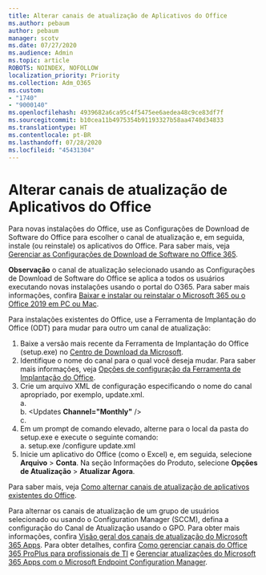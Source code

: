 ```yaml
---
title: Alterar canais de atualização de Aplicativos do Office
ms.author: pebaum
author: pebaum
manager: scotv
ms.date: 07/27/2020
ms.audience: Admin
ms.topic: article
ROBOTS: NOINDEX, NOFOLLOW
localization_priority: Priority
ms.collection: Adm_O365
ms.custom:
- "1740"
- "9000140"
ms.openlocfilehash: 4939682a6ca95c4f5475ee6aedea48c9ce83df7f
ms.sourcegitcommit: b10cea11b4975354b91193327b58aa4740d34833
ms.translationtype: HT
ms.contentlocale: pt-BR
ms.lasthandoff: 07/28/2020
ms.locfileid: "45431304"
---
```

# <a name="change-update-channels-for-office-apps"></a>Alterar canais de atualização de Aplicativos do Office

Para novas instalações do Office, use as Configurações de Download de Software do Office para escolher o canal de atualização e, em seguida, instale (ou reinstale) os aplicativos do Office. Para saber mais, veja [Gerenciar as Configurações de Download de Software no Office 365](https://docs.microsoft.com/deployoffice/manage-software-download-settings-office-365). 

**Observação** o canal de atualização selecionado usando as Configurações de Download de Software do Office se aplica a todos os usuários executando novas instalações usando o portal do O365. Para saber mais informações, confira [Baixar e instalar ou reinstalar o Microsoft 365 ou o Office 2019 em PC ou Mac](https://support.microsoft.com/office/download-and-install-or-reinstall-microsoft-365-or-office-2019-on-a-pc-or-mac-4414eaaf-0478-48be-9c42-23adc4716658).   

Para instalações existentes do Office, use a Ferramenta de Implantação do Office (ODT) para mudar para outro um canal de atualização:  

1. Baixe a versão mais recente da Ferramenta de Implantação do Office (setup.exe) no [Centro de Download da Microsoft](https://go.microsoft.com/fwlink/p/?LinkID=626065).
2. Identifique o nome do canal para o qual você deseja mudar. Para saber mais informações, veja [Opções de configuração da Ferramenta de Implantação do Office](https://docs.microsoft.com/DeployOffice/configuration-options-for-the-office-2016-deployment-tool#channel-attribute-part-of-add-element).
3. Crie um arquivo XML de configuração especificando o nome do canal apropriado, por exemplo, update.xml.  
    a. <Configuration>  
    b. <Updates **Channel="Monthly"** />  
    c. </Configuration>
4. Em um prompt de comando elevado, alterne para o local da pasta do setup.exe e execute o seguinte comando:  
    a. setup.exe /configure update.xml
5. Inicie um aplicativo do Office (como o Excel) e, em seguida, selecione **Arquivo** > **Conta**. Na seção Informações do Produto, selecione **Opções de Atualização** > **Atualizar Agora**.

Para saber mais, veja [Como alternar canais de atualização de aplicativos existentes do Office](https://support.microsoft.com/help/3185078/how-to-switch-from-semi-annual-channel-to-monthly-channel). 

Para alternar os canais de atualização de um grupo de usuários selecionado ou usando o Configuration Manager (SCCM), defina a configuração do Canal de Atualização usando o GPO. Para obter mais informações, confira [Visão geral dos canais de atualização do Microsoft 365 Apps](https://docs.microsoft.com/deployoffice/overview-update-channels#group-policy). Para obter detalhes, confira [Como gerenciar canais do Office 365 ProPlus para profissionais de TI](https://techcommunity.microsoft.com/t5/office-365-blog/how-to-manage-office-365-proplus-channels-for-it-pros/ba-p/795813) e [Gerenciar atualizações do Microsoft 365 Apps com o Microsoft Endpoint Configuration Manager](https://docs.microsoft.com/deployoffice/manage-microsoft-365-apps-updates-configuration-manager).
